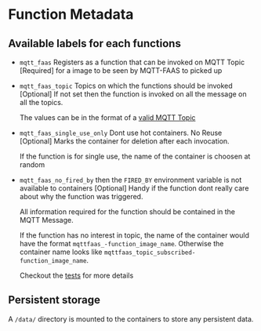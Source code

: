 # Function Metadata

## Available labels for each functions

- `mqtt_faas` Registers as a function that can be invoked on MQTT Topic
    [Required] for a image to be seen by MQTT-FAAS to picked up

- `mqtt_faas_topic` Topics on which the functions should be invoked
    [Optional] If not set then the function is invoked on all the message on all the topics.

    The values can be in the format of a [valid MQTT Topic](https://www.hivemq.com/blog/mqtt-essentials-part-5-mqtt-topics-best-practices)

- `mqtt_faas_single_use_only` Dont use hot containers. No Reuse
    [Optional] Marks the container for deletion after each invocation.

    If the function is for single use, the name of the container is choosen at random

- `mqtt_faas_no_fired_by` then the `FIRED_BY` environment variable is not available to containers
    [Optional] Handy if the function dont really care about why the function was triggered.

    All information required for the function should be contained in the MQTT Message.

    If the function has no interest in topic, the name of the container would have the format `mqttfaas_-function_image_name`. Otherwise the container name looks like `mqttfaas_topic_subscribed-function_image_name`. 

    Checkout the [tests](./imagerunnerinput_test.go) for more details

## Persistent storage

A `/data/` directory is mounted to the containers to store any persistent data.